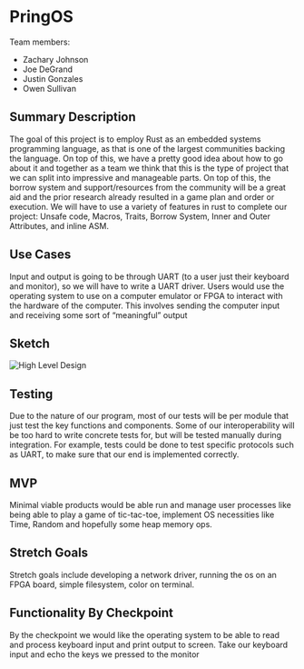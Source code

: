 # PringOS
Team members:

- Zachary Johnson
- Joe DeGrand
- Justin Gonzales
- Owen Sullivan

## Summary Description
The goal of this project is to employ Rust as an embedded systems programming language, as that is one of the largest communities backing the
language. On top of this, we have a pretty good idea about how to go about it and together as a team we think that this is the type of project that we
can split into impressive and manageable parts.
On top of this, the borrow system and support/resources from the community will be a great aid and the prior research already resulted in a game plan
and order or execution.
We will have to use a variety of features in rust to complete our project: Unsafe code, Macros, Traits, Borrow System, Inner and Outer Attributes, 
and inline ASM. 

## Use Cases
Input and output is going to be through UART (to a user just their keyboard and monitor), so we will have to write a UART driver. Users would use the
operating system to use on a computer emulator or FPGA to interact with the hardware of the computer. This involves sending the computer input and 
receiving some sort of “meaningful” output

## Sketch
![High Level Design](https://user-images.githubusercontent.com/23535069/111411596-3a470b80-86b1-11eb-8874-d92aad61519f.png)

## Testing
Due to the nature of our program, most of our tests will be per module that just test the key functions and components. Some of our interoperability 
will be too hard to write concrete tests for, but will be tested manually during integration. For example, tests could be done to test specific 
protocols such as UART, to make sure that our end is implemented correctly.

## MVP
Minimal viable products would be able run and manage user processes like being able to play a game of tic-tac-toe, implement OS necessities like Time, Random and hopefully some heap memory ops.

## Stretch Goals
Stretch goals include developing a network driver, running the os on an FPGA board, simple filesystem, color on terminal.

## Functionality By Checkpoint
By the checkpoint we would like the operating system to be able to read and process keyboard input and print output to screen.
Take our keyboard input and echo the keys we pressed to the monitor
